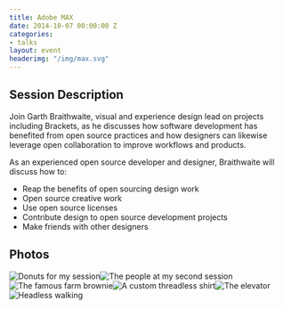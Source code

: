 ```yaml
---
title: Adobe MAX
date: 2014-10-07 00:00:00 Z
categories:
- talks
layout: event
headerimg: "/img/max.svg"
---
```


## Session Description

Join Garth Braithwaite, visual and experience design lead on projects including Brackets, as he discusses how software development has benefited from open source practices and how designers can likewise leverage open collaboration to improve workflows and products.

As an experienced open source developer and designer, Braithwaite will discuss how to:

* Reap the benefits of open sourcing design work
* Open source creative work
* Use open source licenses
* Contribute design to open source development projects
* Make friends with other designers

## Photos

<div class="image"><img src="https://farm9.staticflickr.com/8591/15829516948_dc2668f728_o_d.jpg" alt="Donuts for my session"/><img src="https://farm8.staticflickr.com/7469/15397300793_d12ceff91d_o_d.jpg" alt="The people at my second session"/><img src="https://farm8.staticflickr.com/7583/15397301293_99f8ae6640_o_d.jpg" alt="The famous farm brownie"/><img src="https://farm8.staticflickr.com/7464/16014973191_d181c3ed7b_o_d.jpg" alt="A custom threadless shirt"/><img src="https://farm8.staticflickr.com/7531/15394670474_8b8dcbf382_o_d.jpg" alt="The elevator"/><img src="https://farm9.staticflickr.com/8579/15829514858_cf4bdf62d6_o_d.jpg" alt="Headless walking"/></div>
